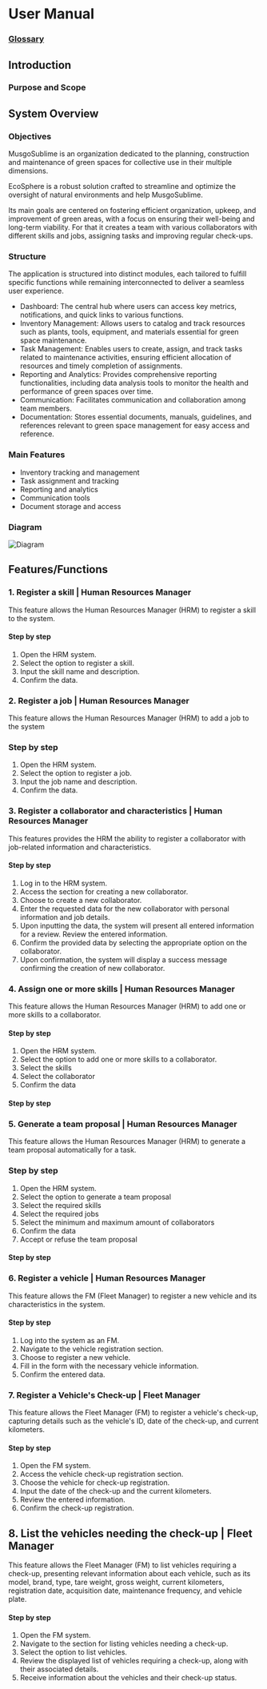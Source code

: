 # User Manual


### [Glossary](01.requirements-engineering/glossary.md)



## Introduction
### Purpose and Scope


## System Overview

### Objectives

MusgoSublime is an organization dedicated to the planning, construction and maintenance of green spaces for collective use in their multiple dimensions.

EcoSphere is a robust solution crafted to streamline and optimize the oversight of natural environments and help MusgoSublime.

Its main goals are centered on fostering efficient organization, upkeep, and improvement of green areas, with a focus on ensuring their well-being and long-term viability. For that it creates a team with various collaborators with different skills and jobs, assigning tasks and improving regular check-ups.


### Structure

The application is structured into distinct modules, each tailored to fulfill specific functions while remaining interconnected to deliver a seamless user experience.
* Dashboard: The central hub where users can access key metrics, notifications, and quick links to various functions.
* Inventory Management: Allows users to catalog and track resources such as plants, tools, equipment, and materials essential for green space maintenance.
* Task Management: Enables users to create, assign, and track tasks related to maintenance activities, ensuring efficient allocation of resources and timely completion of assignments.
* Reporting and Analytics: Provides comprehensive reporting functionalities, including data analysis tools to monitor the health and performance of green spaces over time.
* Communication: Facilitates communication and collaboration among team members.
* Documentation: Stores essential documents, manuals, guidelines, and references relevant to green space management for easy access and reference.

### Main Features

* Inventory tracking and management
* Task assignment and tracking
* Reporting and analytics
* Communication tools
* Document storage and access

### Diagram

![Diagram](01.requirements-engineering/svg/use-case-diagram.svg)


## Features/Functions

###  1. Register a skill | Human Resources Manager

This feature allows the Human Resources Manager (HRM) to register a skill to the system.

#### Step by step

1. Open the HRM system.
2. Select the option to register a skill.
3. Input the skill name and description.
4. Confirm the data.

### 2. Register a job | Human Resources Manager

This feature allows the Human Resources Manager (HRM) to add a job to the system

### Step by step
1. Open the HRM system.
2. Select the option to register a job.
3. Input the job name and description.
4. Confirm the data.


### 3. Register a collaborator and characteristics | Human Resources Manager

This features provides the HRM the ability to register a collaborator with job-related information and characteristics.

#### Step by step

1. Log in to the HRM system.
2. Access the section for creating a new collaborator.
3. Choose to create a new collaborator.
4. Enter the requested data for the new collaborator with personal information and job details.
5. Upon inputting the data, the system will present all entered information for a review. Review the entered information.
6. Confirm the provided data by selecting the appropriate option on the collaborator.
7. Upon confirmation, the system will display a success message confirming the creation of new collaborator.


### 4. Assign one or more skills | Human Resources Manager

This feature allows the Human Resources Manager (HRM) to add one or more skills to a collaborator.


#### Step by step
1. Open the HRM system.
2. Select the option to add one or more skills to a collaborator.
3. Select the skills
4. Select the collaborator
5. Confirm the data



#### Step by step

### 5. Generate a team proposal | Human Resources Manager

This feature allows the Human Resources Manager (HRM) to generate a team proposal automatically for a task.

### Step by step
1. Open the HRM system.
2. Select the option to generate a team proposal
3. Select the required skills
4. Select the required jobs
5. Select the minimum and maximum amount of collaborators
6. Confirm the data
7. Accept or refuse the team proposal


#### Step by step

### 6. Register a vehicle | Human Resources Manager

This feature allows the FM (Fleet Manager) to register a new vehicle and its characteristics in the system.

#### Step by step
1. Log into the system as an FM.
2. Navigate to the vehicle registration section.
3. Choose to register a new vehicle.
4. Fill in the form with the necessary vehicle information.
5. Confirm the entered data.


### 7. Register a Vehicle's Check-up | Fleet Manager

This feature allows the Fleet Manager (FM) to register a vehicle's check-up, capturing details such as the vehicle's ID, date of the check-up, and current kilometers.

#### Step by step

1. Open the FM system.
2. Access the vehicle check-up registration section.
3. Choose the vehicle for check-up registration.
4. Input the date of the check-up and the current kilometers.
5. Review the entered information.
6. Confirm the check-up registration.

## 8. List the vehicles needing the check-up | Fleet Manager

This feature allows the Fleet Manager (FM) to list vehicles requiring a check-up, presenting relevant information about each vehicle, such as its model, brand, type, tare weight, gross weight, current kilometers, registration date, acquisition date, maintenance frequency, and vehicle plate.

#### Step by step

1. Open the FM system.
2. Navigate to the section for listing vehicles needing a check-up.
3. Select the option to list vehicles.
4. Review the displayed list of vehicles requiring a check-up, along with their associated details.
5. Receive information about the vehicles and their check-up status.